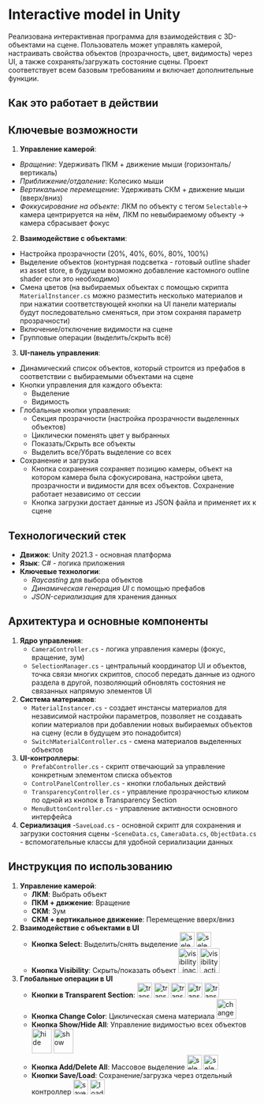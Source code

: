 # Interactive model in Unity

Реализована интерактивная программа для взаимодействия с 3D-объектами на сцене. Пользователь может управлять камерой, настраивать свойства объектов (прозрачность, цвет, видимость) через UI, а также сохранять/загружать состояние сцены. Проект соответствует всем базовым требованиям и включает дополнительные функции.

## Как это работает в действии



## Ключевые возможности

1. **Управление камерой**:
- *Вращение*: Удерживать ПКМ + движение мыши (горизонталь/вертикаль)
- *Приближение/отдаление*: Колесико мыши
- *Вертикальное перемещение*: Удерживать СКМ + движение мыши (вверх/вниз)
- *Фоккусирование на объекте*: ЛКМ по объекту с тегом `Selectable`-> камера центрируется на нём, ЛКМ по невыбираемому объекту -> камера сбрасывает фокус
2. **Взаимодействие с объектами**:
- Настройка прозрачности (20%, 40%, 60%, 80%, 100%)
- Выделение объектов (контурная подсветка - готовый outline shader из asset store, в будущем возможно добавление кастомного outline shader если это необходимо)
- Смена цветов (на выбираемых объектах с помощью скрипта `MaterialInstancer.cs` можно разместить несколько материалов и при нажатии соответствующей кнопки на UI панели материалы будут последовательно сменяться, при этом сохраняя параметр прозрачности)
- Включение/отключение видимости на сцене
- Групповые операции (выделить/скрыть всё)
3. **UI-панель управления**:
- Динамический список объектов, который строится из префабов в соответствии с выбираемыми объектами на сцене
- Кнопки управления для каждого объекта:
    - Выделение
    - Видимость
- Глобальные кнопки управления:
    - Секция прозрачности (настройка прозрачности выделенных объектов)
    - Циклически поменять цвет у выбранных
    - Показать/Скрыть все объекты
    - Выделить все/Убрать выделение со всех
- Сохранение и загрузка
    - Кнопка сохранения сохраняет позицию камеры, объект на котором камера была сфокусирована, настройки цвета, прозрачности и видимости для всех объектов. Сохранение работает независимо от сессии
    - Кнопка загрузки достает данные из JSON файла и применяет их к сцене

## Технологический стек

- **Движок**: Unity 2021.3 - основная платформа
- **Язык**: C# - логика приложения
- **Ключевые технологии**:
    - *Raycasting* для выбора объектов
    - *Динамическая генерация UI* с помощью префабов
    - *JSON-сериализация* для хранения данных

## Архитектура и основные компоненты

1. **Ядро управления**:
    - `CameraController.cs` - логика управления камеры (фокус, вращение, зум)
    - `SelectionManager.cs` - центральный координатор UI  и объектов, точка связи многих скриптов, способ передать данные из одного раздела в другой, позволяющий обновлять состояния не связанных напрямую элементов UI
2. **Система материалов**:
    - `MaterialInstancer.cs` - создает инстансы материалов для независимой настройки параметров, позволяет не создавать копии материалов при добавлении новых выбираемых объектов на сцену (если в будущем это понадобится)
    - `SwitchMaterialController.cs` - смена материалов выделенных объектов
3. **UI-контроллеры**:
    - `PrefabController.cs` - скрипт отвечающий за управление конкретным элементом списка объектов
    - `ControlPanelController.cs` - кнопки глобальных действий
    - `TransparencyController.cs` - управление прозрачностью кликом по одной из кнопок в Transparency Section
    - `MenuButtonController.cs` - управление активности основного интерфейса
4. **Сериализация**
    -`SaveLoad.cs` - основной скрипт для сохранения и загрузки состояния сцены
    -`SceneData.cs`, `CameraData.cs`, `ObjectData.cs` - вспомогательные классы для удобной сериализации данных


## Инструкция по использованию

1. **Управление камерой**:
    - **ЛКМ**: Выбрать объект
    - **ПКМ + движение**: Вращение
    - **СКМ**: Зум
    - **СКМ + вертикальное движение**: Перемещение вверх/вниз
2. **Взаимодействие с объектами в UI**
    - **Кнопка Select**: Выделить/снять выделение <img src="Assets/Sprites/checkbox_inactive.png" alt="select_inactive" width="30" height="30"/> <img src="Assets/Sprites/checkbox_active.png" alt="select_active" width="30" height="30"/>
    - **Кнопка Visibility**: Скрыть/показать объект <img src="Assets/Sprites/eye_inactive.png" alt="visibility_inactive" width="40" height="50"/> <img src="Assets/Sprites/Eye.png" alt="visibility_active" width="40" height="50"/>
3. **Глобальные операции в UI**
    - **Кнопки в Transparent Section**: <img src="Assets/Sprites/transparent_20.png" alt="transparent_20" width="30" height="30"/> <img src="Assets/Sprites/transparent_40.png" alt="transparent_40" width="30" height="30"/> <img src="Assets/Sprites/transparent_60.png" alt="transparent_60" width="30" height="30"/> <img src="Assets/Sprites/transparent_80.png" alt="transparent_80" width="30" height="30"/> <img src="Assets/Sprites/transparent_100.png" alt="transparent_100" width="30" height="30"/>
    - **Кнопка Change Color**: Циклическая смена материала <img src="Assets/Sprites/ChangeColor.png" alt="change color" width="40" height="40"/>
    - **Кнопка Show/Hide All**: Управление видимостью всех объектов <img src="Assets/Sprites/eye_for_list_inactive.png" alt="hide" width="40" height="50"/> <img src="Assets/Sprites/eye_for_list_active.png" alt="show" width="40" height="50"/>
    - **Кнопка Add/Delete All**: Массовое выделение <img src="Assets/Sprites/checkbox_inactive.png" alt="select_inactive" width="30" height="30"/> <img src="Assets/Sprites/checkbox_active.png" alt="select_active" width="30" height="30"/>
    - **Кнопки Save/Load**: Сохранение/загрузка через отдельный контроллер <img src="Assets/Sprites/saveIcon.png" alt="save" width="30" height="30"/> <img src="Assets/Sprites/loadIcon.png" alt="load" width="30" height="30"/>